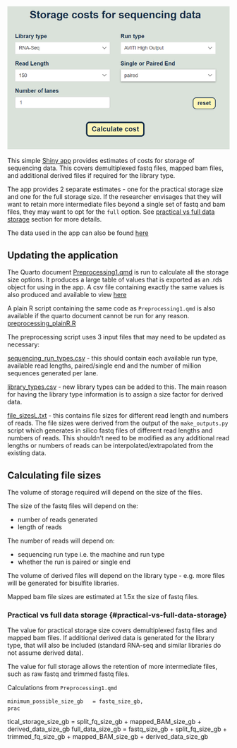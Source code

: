        
       
![app screenshot](images/app_screenshot.PNG)

This simple [Shiny app](https://www.bioinformatics.babraham.ac.uk/shiny/sequencing_costs/ "storage costs Shiny app") provides estimates of costs for storage of sequencing data. This covers demultiplexed fastq files, mapped bam files, and additional derived files if required for the library type.

The app provides 2 separate estimates - one for the practical storage size and one for the full storage size. If the researcher envisages that they will want to retain more intermediate files beyond a single set of fastq and bam files, they may want to opt for the `full` option. See [practical vs full data storage](#Practical-vs-full-data-storage) section for more details.

The data used in the app can also be found [here](data/all_run_costs.csv)

## Updating the application

The Quarto document [Preprocessing1.qmd](preprocessing/Preprocessing1.qmd) is run to calculate all the storage size options. It produces a large table of values that is exported as an .rds object for using in the app. A csv file containing exactly the same values is also produced and available to view [here](data/all_run_costs.csv)

A plain R script containing the same code as `Preprocessing1.qmd` is also available if the quarto document cannot be run for any reason. [preprocessing_plainR.R](preprocessing/preprocessing_plainR.R)

The preprocessing script uses 3 input files that may need to be updated as necessary:

[sequencing_run_types.csv](preprocessing/sequencing_run_types.csv) - this should contain each available run type, available read lengths, paired/single end and the number of million sequences generated per lane.

[library_types.csv](preprocessing/library_types.csv) - new library types can be added to this. The main reason for having the library type information is to assign a size factor for derived data.

[file_sizesL.txt](preprocessing/file_sizesL.txt) - this contains file sizes for different read length and numbers of reads. The file sizes were derived from the output of the `make_outputs.py` script which generates in silico fastq files of different read lengths and numbers of reads. This shouldn't need to be modified as any additional read lengths or numbers of reads can be interpolated/extrapolated from the existing data.

## Calculating file sizes

The volume of storage required will depend on the size of the files.

The size of the fastq files will depend on the:

-   number of reads generated
-   length of reads

The number of reads will depend on:

-   sequencing run type i.e. the machine and run type
-   whether the run is paired or single end

The volume of derived files will depend on the library type - e.g. more files will be generated for bisulfite libraries.

Mapped bam file sizes are estimated at 1.5x the size of fastq files.

### Practical vs full data storage {#practical-vs-full-data-storage}

The value for practical storage size covers demultiplexed fastq files and mapped bam files. If additional derived data is generated for the library type, that will also be included (standard RNA-seq and similar libraries do not assume derived data).

The value for full storage allows the retention of more intermediate files, such as raw fastq and trimmed fastq files.

Calculations from `Preprocessing1.qmd`

```         
minimum_possible_size_gb   = fastq_size_gb,
prac
```

tical_storage_size_gb = split_fq_size_gb + mapped_BAM_size_gb + derived_data_size_gb
full_data_size_gb = fastq_size_gb + split_fq_size_gb + trimmed_fq_size_gb + mapped_BAM_size_gb + derived_data_size_gb
